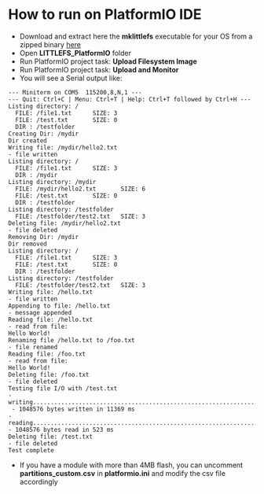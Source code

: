 # How to run on PlatformIO IDE

- Download and extract here the **mklittlefs** executable for your OS from a zipped binary [here](https://github.com/earlephilhower/mklittlefs/releases) 
- Open **LITTLEFS_PlatformIO** folder
- Run PlatformIO project task: **Upload Filesystem Image** 
- Run PlatformIO project task: **Upload and Monitor**
- You will see a Serial output like:
```
--- Miniterm on COM5  115200,8,N,1 ---
--- Quit: Ctrl+C | Menu: Ctrl+T | Help: Ctrl+T followed by Ctrl+H ---
Listing directory: /
  FILE: /file1.txt      SIZE: 3
  FILE: /test.txt       SIZE: 0
  DIR : /testfolder
Creating Dir: /mydir
Dir created
Writing file: /mydir/hello2.txt
- file written
Listing directory: /
  FILE: /file1.txt      SIZE: 3
  DIR : /mydir
Listing directory: /mydir
  FILE: /mydir/hello2.txt       SIZE: 6
  FILE: /test.txt       SIZE: 0
  DIR : /testfolder
Listing directory: /testfolder
  FILE: /testfolder/test2.txt   SIZE: 3
Deleting file: /mydir/hello2.txt
- file deleted
Removing Dir: /mydir
Dir removed
Listing directory: /
  FILE: /file1.txt      SIZE: 3
  FILE: /test.txt       SIZE: 0
  DIR : /testfolder
Listing directory: /testfolder
  FILE: /testfolder/test2.txt   SIZE: 3
Writing file: /hello.txt
- file written
Appending to file: /hello.txt
- message appended
Reading file: /hello.txt
- read from file:
Hello World!
Renaming file /hello.txt to /foo.txt
- file renamed
Reading file: /foo.txt
- read from file:
Hello World!
Deleting file: /foo.txt
- file deleted
Testing file I/O with /test.txt
- writing................................................................
 - 1048576 bytes written in 11369 ms
- reading................................................................
- 1048576 bytes read in 523 ms
Deleting file: /test.txt
- file deleted
Test complete
```
- If you have a module with more than 4MB flash, you can uncomment **partitions_custom.csv** in **platformio.ini** and modify the csv file accordingly